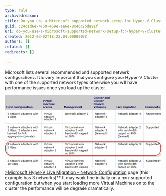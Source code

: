 ```yaml
---
type: rule
archivedreason: 
title: Do you use a Microsoft supported network setup for Hyper-V Clustering?
guid: c24c1d6e-4750-469e-aa6e-8c46c9bda91f
uri: do-you-use-a-microsoft-supported-network-setup-for-hyper-v-clustering
created: 2012-03-02T18:23:04.0000000Z
authors: []
related: []
redirects: []

---
```


Microsoft lists several recommended and supported network configurations. It is very important that you configure your Hyper-V Cluster with one of the supported network types otherwise you will have performance issues once you load up the cluster.

<!--endintro-->

![Check you have one of the supported configurations listed on the](config-page.jpg)[>Microsoft Hyper-V Live Migration – Network Configuration](http://technet.microsoft.com/en-us/library/ff428137%28WS.10%29.aspx) page (this example has 3 networks)** 
It may work fine initially on a non-supported configuration but when you start loading more Virtual Machines on to the cluster the performance will be degrade dramatically.
